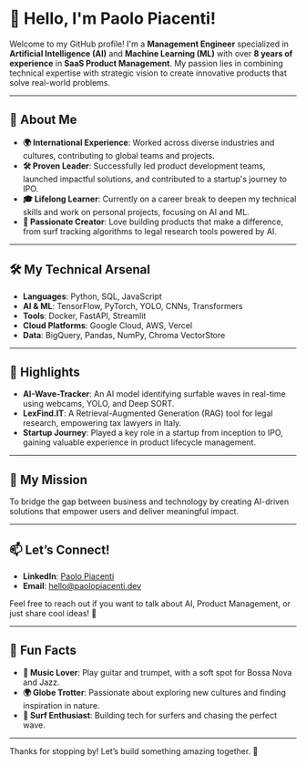 # 👋 Hello, I'm Paolo Piacenti!

Welcome to my GitHub profile! I'm a **Management Engineer** specialized in **Artificial Intelligence (AI)** and **Machine Learning (ML)** with over **8 years of experience** in **SaaS Product Management**. My passion lies in combining technical expertise with strategic vision to create innovative products that solve real-world problems.

---

## 🚀 About Me

- **🌍 International Experience**: Worked across diverse industries and cultures, contributing to global teams and projects.
- **🛠 Proven Leader**: Successfully led product development teams, launched impactful solutions, and contributed to a startup's journey to IPO.
- **🎓 Lifelong Learner**: Currently on a career break to deepen my technical skills and work on personal projects, focusing on AI and ML.
- **🌊 Passionate Creator**: Love building products that make a difference, from surf tracking algorithms to legal research tools powered by AI.

---

## 🛠 My Technical Arsenal

- **Languages**: Python, SQL, JavaScript
- **AI & ML**: TensorFlow, PyTorch, YOLO, CNNs, Transformers
- **Tools**: Docker, FastAPI, Streamlit
- **Cloud Platforms**: Google Cloud, AWS, Vercel
- **Data**: BigQuery, Pandas, NumPy, Chroma VectorStore

---

## 🌟 Highlights

- **AI-Wave-Tracker**: An AI model identifying surfable waves in real-time using webcams, YOLO, and Deep SORT.
- **LexFind.IT**: A Retrieval-Augmented Generation (RAG) tool for legal research, empowering tax lawyers in Italy.
- **Startup Journey**: Played a key role in a startup from inception to IPO, gaining valuable experience in product lifecycle management.

---

## 🎯 My Mission

To bridge the gap between business and technology by creating AI-driven solutions that empower users and deliver meaningful impact.

---

## 📫 Let’s Connect!

- **LinkedIn**: [Paolo Piacenti](https://www.linkedin.com/in/paolopiacenti/)
- **Email**: [hello@paolopiacenti.dev](mailto:hello@paolopiacenti.dev)

Feel free to reach out if you want to talk about AI, Product Management, or just share cool ideas! 🌟

---

## 🌈 Fun Facts

- **🎸 Music Lover**: Play guitar and trumpet, with a soft spot for Bossa Nova and Jazz.
- **🌍 Globe Trotter**: Passionate about exploring new cultures and finding inspiration in nature.
- **🌊 Surf Enthusiast**: Building tech for surfers and chasing the perfect wave.

---

Thanks for stopping by! Let’s build something amazing together. 🚀
